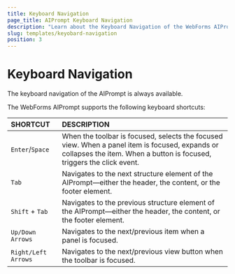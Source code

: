 ```yaml
---
title: Keyboard Navigation
page_title: AIPrompt Keyboard Navigation
description: "Learn about the Keyboard Navigation of the WebForms AIPrompt"
slug: templates/keyobard-navigation
position: 3
---
```


# Keyboard Navigation

The keyboard navigation of the AIPrompt is always available.

The WebForms AIPrompt supports the following keyboard shortcuts:

| SHORTCUT						| DESCRIPTION				                                                                                                                                                    |
|:---                           |:---                                                                                                                                                                           |
| `Enter`/`Space`               | When the toolbar is focused, selects the focused view. When a panel item is focused, expands or collapses the item. When a button is focused, triggers the click event.       |
| `Tab`                         | Navigates to the next structure element of the AIPrompt&mdash;either the header, the content, or the footer element.                                                          |
| `Shift` + `Tab`               | Navigates to the previous structure element of the AIPrompt&mdash;either the header, the content, or the footer element.                                                      |
| `Up/Down Arrows`              | Navigates to the next/previous item when a panel is focused.                                                                                                                  |
| `Right/Left Arrows`           | Navigates to the next/previous view button when the toolbar is focused.                                                                                                       |
